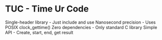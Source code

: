 # TUC - Time Ur Code

Single-header library - Just include and use
Nanosecond precision - Uses POSIX clock_gettime()
Zero dependencies - Only standard C library
Simple API - Create, start, end, get result
